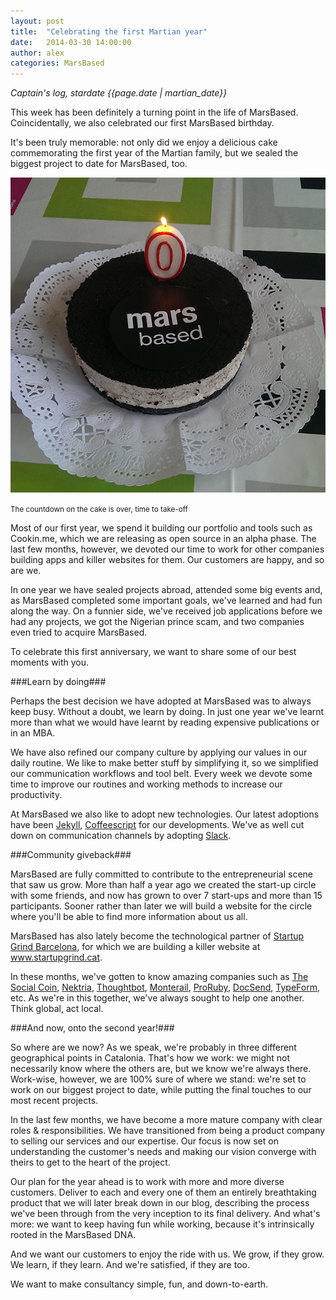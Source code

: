 ```yaml
---
layout: post
title:  "Celebrating the first Martian year"
date:   2014-03-30 14:00:00
author: alex
categories: MarsBased
---
```


*Captain's log, stardate {{page.date | martian_date}}*

This week has been definitely a turning point in the life of MarsBased. Coincidentally, we also celebrated our first MarsBased birthday.

It's been truly memorable: not only did we enjoy a delicious cake commemorating the first year of the Martian family, but we sealed the biggest project to date for MarsBased, too.

<!--more-->

<img src="/images/blog/post8a.png" alt="The Mars Cake" title="The Mars Cake" class="img-center img-rounded img-responsive" />
<p class="text-center img-footer"><small>The countdown on the cake is over, time to take-off</small></p>

Most of our first year, we spend it building our portfolio and tools such as Cookin.me, which we are releasing as open source in an alpha phase. The last few months, however, we devoted our time to work for other companies building apps and killer websites for them. Our customers are happy, and so are we.

In one year we have sealed projects abroad, attended some big events and, as MarsBased completed some important goals, we've learned and had fun along the way. On a funnier side, we've received job applications before we had any projects, we got the Nigerian prince scam, and two companies even tried to acquire MarsBased.

To celebrate this first anniversary, we want to share some of our best moments with you.

###Learn by doing###

Perhaps the best decision we have adopted at MarsBased was to always keep busy. Without a doubt, we learn by doing. In just one year we've learnt more than what we would have learnt by reading expensive publications or in an MBA.

We have also refined our company culture by applying our values in our daily routine. We like to make better stuff by simplifying it, so we simplified our communication workflows and tool belt. Every week we devote some time to improve our routines and working methods to increase our productivity.

At MarsBased we also like to adopt new technologies. Our latest adoptions have been <a href="http://jekyllrb.com/" title="Jekyll" target="_blank">Jekyll</a>, <a href="http://coffeescript.org/" title="Coffeescript" target="_blank">Coffeescript</a> for our developments. We've as well cut down on communication channels by adopting <a href="https://slack.com/" title="Slack" target="_blank">Slack</a>.

###Community giveback###

MarsBased are fully committed to contribute to the entrepreneurial scene that saw us grow. More than half a year ago we created the start-up circle with some friends, and now has grown to over 7 start-ups and more than 15 participants. Sooner rather than later we will build a website for the circle where you'll be able to find more information about us all.

MarsBased has also lately become the technological partner of <a href="http://www.startupgrind.cat" title="Startup Grind Barcelona" target="_blank">Startup Grind Barcelona</a>, for which we are building a killer website at <a href="http://www.startupgrind.cat" title="Startup Grind Barcelona" target="_blank">www.startupgrind.cat</a>.

In these months, we've gotten to know amazing companies such as <a href="http://www.thesocialcoin.org/" title="The Social Coin" target="_blank">The Social Coin</a>, <a href="http://www.nektria.com/" title="Nektria" target="_blank">Nektria</a>, <a href="http://thoughtbot.com/" title="Thoughtbot" target="_blank">Thoughtbot</a>, <a href="http://monterail.com/" title="Monterail" target="_blank">Monterail</a>, <a href="http://prorubyteam.com/" title="ProRuby" target="_blank">ProRuby</a>, <a href="https://docsend.com/" title="DocSend" target="_blank">DocSend</a>, <a href="http://www.typeform.com/" title="TypeForm" target="_blank">TypeForm</a>, etc. As we're in this together, we've always sought to help one another. Think global, act local.

###And now, onto the second year!###

So where are we now? As we speak, we're probably in three different geographical points in Catalonia. That's how we work: we might not necessarily know where the others are, but we know we're always there. Work-wise, however, we are 100% sure of where we stand: we're set to work on our biggest project to date, while putting the final touches to our most recent projects.

In the last few months, we have become a more mature company with clear roles & responsibilities. We have transitioned from being a product company to selling our services and our expertise. Our focus is now set on understanding the customer's needs and making our vision converge with theirs to get to the heart of the project.

Our plan for the year ahead is to work with more and more diverse customers. Deliver to each and every one of them an entirely breathtaking product that we will later break down in our blog, describing the process we've been through from the very inception to its final delivery. And what's more: we want to keep having fun while working, because it's intrinsically rooted in the MarsBased DNA.

And we want our customers to enjoy the ride with us. We grow, if they grow. We learn, if they learn. And we're satisfied, if they are too.

We want to make consultancy simple, fun, and down-to-earth.


